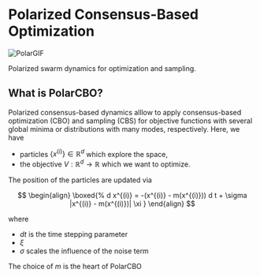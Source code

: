 # Polarized Consensus-Based Optimization

![PolarGIF](https://user-images.githubusercontent.com/44805883/201196111-d4dcc1c3-4ee9-47df-927a-e03659c990cd.gif)

Polarized swarm dynamics for optimization and sampling.

## What is PolarCBO?

Polarized consensus-based dynamics alllow to apply consensus-based optimization (CBO) and sampling (CBS) for objective functions with several global minima or distributions with many modes, respectively. Here, we have 

* particles $\{x^{(i)}\}\in\mathbb{R}^d$ which explore the space,
* the objective $V:\mathbb{R}^d\to\mathbb{R}$ which we want to optimize.

The position of the particles are updated via

$$
\begin{align}
    \boxed{%
    d x^{(i)} = -(x^{(i)} - m(x^{(i)})) d t + \sigma |x^{(i)} - m(x^{(i)})| \xi
    }
\end{align}
$$

where

* $dt$ is the time stepping parameter
* $\xi$
* $\sigma$ scales the influence of the noise term

The choice of $m$ is the heart of PolarCBO

